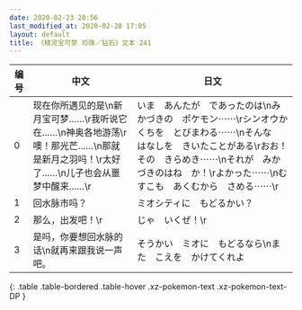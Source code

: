 ```yaml
---
date: 2020-02-23 20:56
last_modified_at: 2020-02-28 17:05
layout: default
title: 《精灵宝可梦 珍珠／钻石》文本 241
---
```

| 编号 | 中文 | 日文 |
| ---- | ---- | ---- |
| 0 | 现在你所遇见的是\n新月宝可梦……\r我听说它在……\n神奥各地游荡\r噢！那光芒……\n那就是新月之羽吗！\r太好了……\n儿子也会从噩梦中醒来……\r | いま　あんたが　であったのは\nみかづきの　ポケモン⋯⋯\rシンオウかくちを　とびまわる⋯⋯\nそんな　はなしを　きいたことがある\rおお！　その　きらめき⋯⋯\nそれが　みかづきのはね　か！\rよかった⋯⋯\nむすこも　あくむから　さめる⋯⋯\r |
| 1 | 回水脉市吗？ | ミオシティに　もどるかい？ |
| 2 | 那么，出发吧！\r | じゃ　いくぜ！\r |
| 3 | 是吗，你要想回水脉的话\n就再来跟我说一声吧。 | そうかい　ミオに　もどるなら\nまた　こえを　かけてくれよ |
{: .table .table-bordered .table-hover .xz-pokemon-text .xz-pokemon-text-DP }
